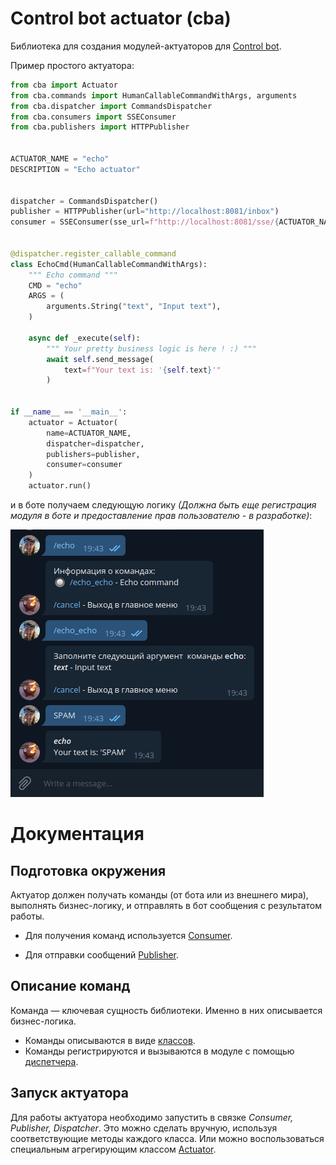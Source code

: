 # Control bot actuator (cba)

Библиотека для создания модулей-актуаторов для [Control bot](https://github.com/osipov-andrey/control_bot).

Пример простого актуатора:

```python
from cba import Actuator
from cba.commands import HumanCallableCommandWithArgs, arguments
from cba.dispatcher import CommandsDispatcher
from cba.consumers import SSEConsumer
from cba.publishers import HTTPPublisher


ACTUATOR_NAME = "echo"
DESCRIPTION = "Echo actuator"


dispatcher = CommandsDispatcher()
publisher = HTTPPublisher(url="http://localhost:8081/inbox")
consumer = SSEConsumer(sse_url=f"http://localhost:8081/sse/{ACTUATOR_NAME}/events")


@dispatcher.register_callable_command
class EchoCmd(HumanCallableCommandWithArgs):
    """ Echo command """
    CMD = "echo"
    ARGS = (
        arguments.String("text", "Input text"),
    )

    async def _execute(self):
        """ Your pretty business logic is here ! :) """
        await self.send_message(
            text=f"Your text is: '{self.text}'"
        )


if __name__ == '__main__':
    actuator = Actuator(
        name=ACTUATOR_NAME,
        dispatcher=dispatcher,
        publishers=publisher,
        consumer=consumer
    )
    actuator.run()

```

и в боте получаем следующую логику _(Должна быть еще регистрация модуля в боте и 
предоставление прав пользователю - в разработке)_:



![Alt-текст](https://github.com/osipov-andrey/control_bot_actuator/blob/master/docs/telegram_echo.png?raw=true "Echo dialog")

# Документация

## Подготовка окружения

Актуатор должен получать команды (от бота или из внешнего мира), выполнять бизнес-логику,
и отправлять в бот сообщения с результатом работы.

- Для получения команд используется [Consumer](https://github.com/osipov-andrey/control_bot_actuator/blob/master/docs/CONSUMER.md).

- Для отправки сообщений [Publisher](https://github.com/osipov-andrey/control_bot_actuator/blob/master/docs/PUBLISHERS.md).

## Описание команд

Команда — ключевая сущность библиотеки. Именно в них описывается бизнес-логика.
- Команды описываются в виде [классов](https://github.com/osipov-andrey/control_bot_actuator/blob/master/docs/COMMANDS.md). 
- Команды регистрируются и вызываются в модуле с помощью 
  [диспетчера](https://github.com/osipov-andrey).
  
## Запуск актуатора

Для работы актуатора необходимо запустить в связке _Consumer, Publisher, Dispatcher_.
Это можно сделать вручную, используя соответствующие методы каждого класса.
Или можно воспользоваться специальным агрегирующим классом 
[Actuator](https://github.com/osipov-andrey).